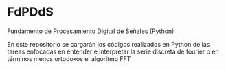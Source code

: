 # FdPDdS
Fundamento de Procesamiento Digital de Señales (Python)

En este repositorio se cargarán los códigos realizados en Python de las tareas enfocadas en entender e interpretar la serie discreta de fourier o en términos menos ortodoxos el algoritmo FFT 
